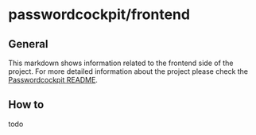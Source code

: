 # passwordcockpit/frontend

## General
This markdown shows information related to the frontend side of the project. For more detailed information about the project please check the [Passwordcockpit README](https://github.com/passwordcockpit/passwordcockpit/blob/master/README.md).

## How to

todo